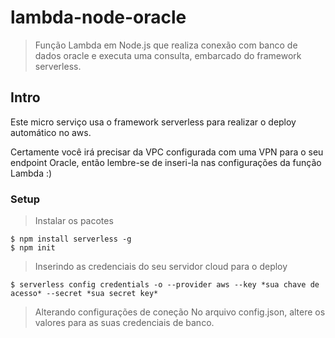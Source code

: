

# lambda-node-oracle

> Função Lambda em Node.js que realiza conexão com banco de dados oracle e executa uma consulta, embarcado do framework serverless.


## Intro

Este micro serviço usa o framework serverless para realizar o deploy automático no aws.

Certamente você irá precisar da VPC configurada com uma VPN para o seu endpoint Oracle, então lembre-se de inseri-la nas configurações da função Lambda :)


### Setup

> Instalar os pacotes

```shell
$ npm install serverless -g
$ npm init
```
> Inserindo as credenciais do seu servidor cloud para o deploy

```shell
$ serverless config credentials -o --provider aws --key *sua chave de acesso* --secret *sua secret key*

```
> Alterando configurações de coneção
No arquivo config.json, altere os valores para as suas credenciais de banco.